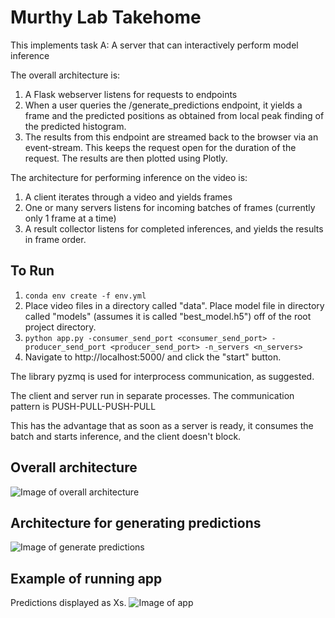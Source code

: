 # Murthy Lab Takehome

This implements task A: A server that can interactively perform model inference

The overall architecture is:

1. A Flask webserver listens for requests to endpoints
2. When a user queries the /generate_predictions endpoint, it yields a frame and the predicted positions as obtained from local peak finding of the predicted histogram.
3. The results from this endpoint are streamed back to the browser via an event-stream. This keeps the request open for the duration of the request. The results are then plotted using Plotly.

The architecture for performing inference on the video is:
1. A client iterates through a video and yields frames
2. One or many servers listens for incoming batches of frames (currently only 1 frame at a time)
3. A result collector listens for completed inferences, and yields the results in frame order.

## To Run
1. `conda env create -f env.yml`
2. Place video files in a directory called "data". Place model file in directory called "models" (assumes it is called "best_model.h5") off of the root project directory.
3. `python app.py -consumer_send_port <consumer_send_port> -producer_send_port <producer_send_port> -n_servers <n_servers>`
4. Navigate to http://localhost:5000/ and click the "start" button.


The library pyzmq is used for interprocess communication, as suggested.

The client and server run in separate processes. The communication pattern is PUSH-PULL-PUSH-PULL

This has the advantage that as soon as a server is ready, it consumes the batch and starts inference, and the client doesn't block.

## Overall architecture
![Image of overall architecture](https://docs.google.com/drawings/d/e/2PACX-1vQA1avL0E01EzgO2Yg2XG-gA3Xehpl95DRKm7jlq_b4L5QdE5OmRN8hDZegJOdZnSGR1B0N7MsXAwhs/pub?w=960&h=720)

## Architecture for generating predictions
![Image of generate predictions](https://docs.google.com/drawings/d/e/2PACX-1vTXa-MkTo3R7cwMOGVVEvvrKQU0bPVfd-fsorkQV3SWsSiwLe_KwUaTXy4y4JeTYe715YB9frIGtkhE/pub?w=960&h=720)

## Example of running app
Predictions displayed as Xs.
![Image of app](https://docs.google.com/drawings/d/e/2PACX-1vTnH-SmLuhEyqjzL5s1W1JSmjJsrXXRVDvamLKJ_u2p9qH47ahCFIP__a5LsiPMK7JnsQmjbXekt3Me/pub?w=960&h=720)

